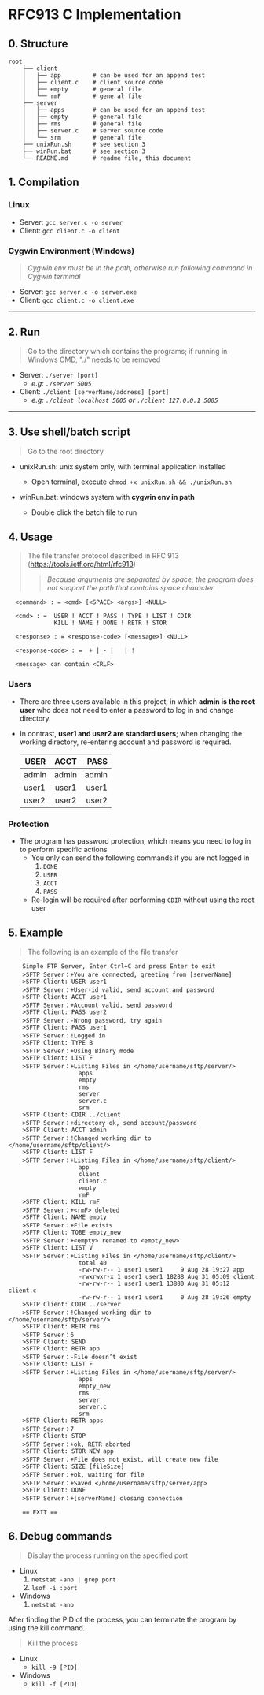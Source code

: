 [//]: <>        (Open this document with a)
[comment]: <>   (markdown reader to get the)
[//]: #         (best reading experience)

# RFC913 C Implementation

## 0. Structure

    root
        ├── client
        │   ├── app         # can be used for an append test
        │   ├── client.c    # client source code
        │   ├── empty       # general file
        │   └── rmF         # general file
        ├── server
        │   ├── apps        # can be used for an append test
        │   ├── empty       # general file
        │   ├── rms         # general file
        │   ├── server.c    # server source code
        │   └── srm         # general file
        ├── unixRun.sh      # see section 3
        ├── winRun.bat      # see section 3
        └── README.md       # readme file, this document

## 1. Compilation

### Linux

- Server: `gcc server.c -o server`
- Client: `gcc client.c -o client`

### Cygwin Environment (Windows)

> *Cygwin env must be in the path, otherwise run following command in Cygwin terminal*

- Server: `gcc server.c -o server.exe`
- Client: `gcc client.c -o client.exe`

---

## 2. Run

> Go to the directory which contains the programs; if running in Windows CMD, "./" needs to be removed

- Server: `./server [port]`
  - *e.g: `./server 5005`*
- Client: `./client [serverName/address] [port]`
  - *e.g: `./client localhost 5005` or `./client 127.0.0.1 5005`*

---

## 3. Use shell/batch script

> Go to the root directory

- unixRun.sh: unix system only, with terminal application installed
  - Open terminal, execute `chmod +x unixRun.sh && ./unixRun.sh`

- winRun.bat: windows system with **cygwin env in path**
  - Double click the batch file to run

## 4. Usage

> The file transfer protocol described in RFC 913 (<https://tools.ietf.org/html/rfc913>)
>
>> *Because arguments are separated by space, the program does not support the path that contains space character*

      <command> : = <cmd> [<SPACE> <args>] <NULL>

      <cmd> : =  USER ! ACCT ! PASS ! TYPE ! LIST ! CDIR
                 KILL ! NAME ! DONE ! RETR ! STOR

      <response> : = <response-code> [<message>] <NULL>

      <response-code> : =  + | - |   | !

      <message> can contain <CRLF>

### Users

- There are three users available in this project, in which **admin is the root user** who does not need to enter a password to log in and change directory.

- In contrast, **user1 and user2 are standard users**; when changing the working directory, re-entering account and password is required.

    | USER  | ACCT  |  PASS |
    | ----- | :---: | ----: |
    | admin | admin | admin |
    | user1 | user1 | user1 |
    | user2 | user2 | user2 |

### Protection

- The program has password protection, which means you need to log in to perform specific actions
  - You only can send the following commands if you are not logged in
    1. `DONE`
    2. `USER`
    3. `ACCT`
    4. `PASS`
  - Re-login will be required after performing `CDIR` without using the root user

## 5. Example

> The following is an example of the file transfer

        Simple FTP Server, Enter Ctrl+C and press Enter to exit
        >SFTP Server：+You are connected, greeting from [serverName]
        >SFTP Client: USER user1
        >SFTP Server：+User-id valid, send account and password
        >SFTP Client: ACCT user1
        >SFTP Server：+Account valid, send password
        >SFTP Client: PASS user2
        >SFTP Server：-Wrong password, try again
        >SFTP Client: PASS user1
        >SFTP Server：!Logged in
        >SFTP Client: TYPE B
        >SFTP Server：+Using Binary mode
        >SFTP Client: LIST F
        >SFTP Server：+Listing Files in </home/username/sftp/server/>
                        apps
                        empty
                        rms
                        server
                        server.c
                        srm
        >SFTP Client: CDIR ../client
        >SFTP Server：+directory ok, send account/password
        >SFTP Client: ACCT admin
        >SFTP Server：!Changed working dir to </home/username/sftp/client/>
        >SFTP Client: LIST F
        >SFTP Server：+Listing Files in </home/username/sftp/client/>
                        app
                        client
                        client.c
                        empty
                        rmF
        >SFTP Client: KILL rmF
        >SFTP Server：+<rmF> deleted
        >SFTP Client: NAME empty
        >SFTP Server：+File exists
        >SFTP Client: TOBE empty_new
        >SFTP Server：+<empty> renamed to <empty_new>
        >SFTP Client: LIST V
        >SFTP Server：+Listing Files in </home/username/sftp/client/>
                        total 40
                        -rw-rw-r-- 1 user1 user1     9 Aug 28 19:27 app
                        -rwxrwxr-x 1 user1 user1 18288 Aug 31 05:09 client
                        -rw-rw-r-- 1 user1 user1 13880 Aug 31 05:12 client.c
                        -rw-rw-r-- 1 user1 user1     0 Aug 28 19:26 empty
        >SFTP Client: CDIR ../server
        >SFTP Server：!Changed working dir to </home/username/sftp/server/>
        >SFTP Client: RETR rms
        >SFTP Server：6
        >SFTP Client: SEND
        >SFTP Client: RETR app
        >SFTP Server：-File doesn’t exist
        >SFTP Client: LIST F
        >SFTP Server：+Listing Files in </home/username/sftp/server/>
                        apps
                        empty_new
                        rms
                        server
                        server.c
                        srm
        >SFTP Client: RETR apps
        >SFTP Server：7
        >SFTP Client: STOP
        >SFTP Server：+ok, RETR aborted
        >SFTP Client: STOR NEW app
        >SFTP Server：+File does not exist, will create new file
        >SFTP Client: SIZE [fileSize]
        >SFTP Server：+ok, waiting for file
        >SFTP Server：+Saved </home/username/sftp/server/app>
        >SFTP Client: DONE
        >SFTP Server：+[serverName] closing connection

        == EXIT ==

## 6. Debug commands

> Display the process running on the specified port

- Linux
    1. `netstat -ano | grep port`
    2. `lsof -i :port`
- Windows
    1. `netstat -ano`

After finding the PID of the process, you can terminate the program by using the kill command.

> Kill the process

- Linux
  - `kill -9 [PID]`
- Windows
  - `kill -f [PID]`
